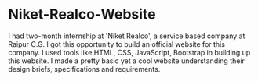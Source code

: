 # Niket-Realco-Website
I had two-month internship at 'Niket Realco', a service based company at Raipur C.G. I got this opportunity to build an official website for this company. I used tools like HTML, CSS, JavaScript, Bootstrap in building up this website. I made a pretty basic yet a cool website understanding their design briefs, specifications and requirements.
